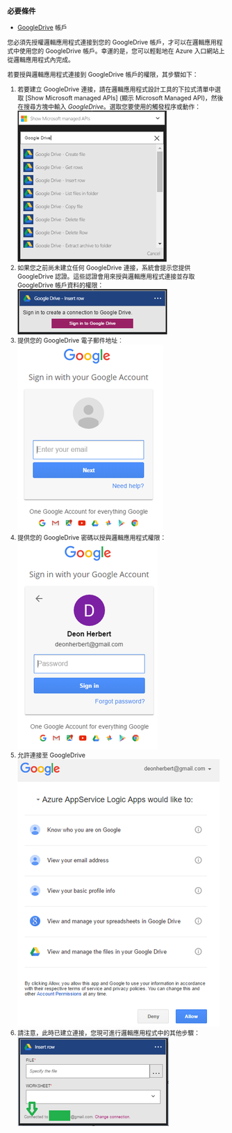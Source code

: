 ### 必要條件

- [GoogleDrive](https://www.google.com/drive/) 帳戶  


您必須先授權邏輯應用程式連接到您的 GoogleDrive 帳戶，才可以在邏輯應用程式中使用您的 GoogleDrive 帳戶。幸運的是，您可以輕鬆地在 Azure 入口網站上從邏輯應用程式內完成。

若要授與邏輯應用程式連接到 GoogleDrive 帳戶的權限，其步驟如下：
1. 若要建立 GoogleDrive 連接，請在邏輯應用程式設計工具的下拉式清單中選取 [Show Microsoft managed APIs] \(顯示 Microsoft Managed API)，然後在搜尋方塊中輸入 *GoogleDrive*。選取您要使用的觸發程序或動作：![GoogleDrive 連接的建立步驟](./media/connectors-create-api-googledrive/googledrive-1.png)  
2. 如果您之前尚未建立任何 GoogleDrive 連接，系統會提示您提供 GoogleDrive 認證。這些認證會用來授與邏輯應用程式連接並存取 GoogleDrive 帳戶資料的權限：![GoogleDrive 連接的建立步驟](./media/connectors-create-api-googledrive/googledrive-2.png)  
3. 提供您的 GoogleDrive 電子郵件地址︰![GoogleDrive 連接的建立步驟](./media/connectors-create-api-googledrive/googledrive-3.png)  
4. 提供您的 GoogleDrive 密碼以授與邏輯應用程式權限：![GoogleDrive 連接的建立步驟](./media/connectors-create-api-googledrive/googledrive-4.png)
5. 允許連接至 GoogleDrive ![GoogleDrive 連接的建立步驟](./media/connectors-create-api-googledrive/googledrive-5.png)  
6. 請注意，此時已建立連接，您現可進行邏輯應用程式中的其他步驟：![GoogleDrive 連接的建立步驟](./media/connectors-create-api-googledrive/googledrive-6.png)  

<!---HONumber=AcomDC_0525_2016-->
